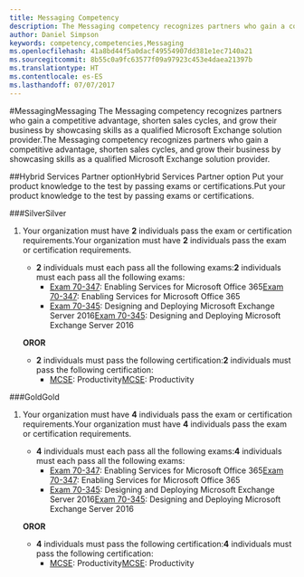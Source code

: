 ```yaml
---
title: Messaging Competency
description: The Messaging competency recognizes partners who gain a competitive advantage, shorten sales cycles, and grow their business by showcasing skills as a qualified Microsoft Exchange solution provider.
author: Daniel Simpson
keywords: competency,competencies,Messaging
ms.openlocfilehash: 41a8bd44f5a0dacf49554907dd381e1ec7140a21
ms.sourcegitcommit: 8b55c0a9fc63577f09a97923c453e4daea21397b
ms.translationtype: HT
ms.contentlocale: es-ES
ms.lasthandoff: 07/07/2017
---
```

#<a name="messaging"></a><span data-ttu-id="b9bc3-104">Messaging</span><span class="sxs-lookup"><span data-stu-id="b9bc3-104">Messaging</span></span>
<span data-ttu-id="b9bc3-105">The Messaging competency recognizes partners who gain a competitive advantage, shorten sales cycles, and grow their business by showcasing skills as a qualified Microsoft Exchange solution provider.</span><span class="sxs-lookup"><span data-stu-id="b9bc3-105">The Messaging competency recognizes partners who gain a competitive advantage, shorten sales cycles, and grow their business by showcasing skills as a qualified Microsoft Exchange solution provider.</span></span>

##<a name="hybrid-services-partner-option"></a><span data-ttu-id="b9bc3-106">Hybrid Services Partner option</span><span class="sxs-lookup"><span data-stu-id="b9bc3-106">Hybrid Services Partner option</span></span>
<span data-ttu-id="b9bc3-107">Put your product knowledge to the test by passing exams or certifications.</span><span class="sxs-lookup"><span data-stu-id="b9bc3-107">Put your product knowledge to the test by passing exams or certifications.</span></span>

###<a name="silver"></a><span data-ttu-id="b9bc3-108">Silver</span><span class="sxs-lookup"><span data-stu-id="b9bc3-108">Silver</span></span>
1. <span data-ttu-id="b9bc3-109">Your organization must have **2** individuals pass the exam or certification requirements.</span><span class="sxs-lookup"><span data-stu-id="b9bc3-109">Your organization must have **2** individuals pass the exam or certification requirements.</span></span>
    
    - <span data-ttu-id="b9bc3-110">**2** individuals must each pass all the following exams:</span><span class="sxs-lookup"><span data-stu-id="b9bc3-110">**2** individuals must each pass all the following exams:</span></span>
        - <span data-ttu-id="b9bc3-111">[Exam 70-347](https://www.microsoft.com/en-us/learning/exam-70-347.aspx): Enabling Services for Microsoft Office 365</span><span class="sxs-lookup"><span data-stu-id="b9bc3-111">[Exam 70-347](https://www.microsoft.com/en-us/learning/exam-70-347.aspx): Enabling Services for Microsoft Office 365</span></span>
        - <span data-ttu-id="b9bc3-112">[Exam 70-345](https://www.microsoft.com/en-us/learning/exam-70-345.aspx): Designing and Deploying Microsoft Exchange Server 2016</span><span class="sxs-lookup"><span data-stu-id="b9bc3-112">[Exam 70-345](https://www.microsoft.com/en-us/learning/exam-70-345.aspx): Designing and Deploying Microsoft Exchange Server 2016</span></span>

    **<span data-ttu-id="b9bc3-113">OR</span><span class="sxs-lookup"><span data-stu-id="b9bc3-113">OR</span></span>**

     - <span data-ttu-id="b9bc3-114">**2** individuals must pass the following certification:</span><span class="sxs-lookup"><span data-stu-id="b9bc3-114">**2** individuals must pass the following certification:</span></span>
        - <span data-ttu-id="b9bc3-115">[MCSE](https://www.microsoft.com/en-us/learning/mcse-productivity-certification.aspx): Productivity</span><span class="sxs-lookup"><span data-stu-id="b9bc3-115">[MCSE](https://www.microsoft.com/en-us/learning/mcse-productivity-certification.aspx): Productivity</span></span>

###<a name="gold"></a><span data-ttu-id="b9bc3-116">Gold</span><span class="sxs-lookup"><span data-stu-id="b9bc3-116">Gold</span></span>
1. <span data-ttu-id="b9bc3-117">Your organization must have **4** individuals pass the exam or certification requirements.</span><span class="sxs-lookup"><span data-stu-id="b9bc3-117">Your organization must have **4** individuals pass the exam or certification requirements.</span></span>

    - <span data-ttu-id="b9bc3-118">**4** individuals must each pass all the following exams:</span><span class="sxs-lookup"><span data-stu-id="b9bc3-118">**4** individuals must each pass all the following exams:</span></span>
        - <span data-ttu-id="b9bc3-119">[Exam 70-347](https://www.microsoft.com/en-us/learning/exam-70-347.aspx): Enabling Services for Microsoft Office 365</span><span class="sxs-lookup"><span data-stu-id="b9bc3-119">[Exam 70-347](https://www.microsoft.com/en-us/learning/exam-70-347.aspx): Enabling Services for Microsoft Office 365</span></span>
        - <span data-ttu-id="b9bc3-120">[Exam 70-345](https://www.microsoft.com/en-us/learning/exam-70-345.aspx): Designing and Deploying Microsoft Exchange Server 2016</span><span class="sxs-lookup"><span data-stu-id="b9bc3-120">[Exam 70-345](https://www.microsoft.com/en-us/learning/exam-70-345.aspx): Designing and Deploying Microsoft Exchange Server 2016</span></span>

    **<span data-ttu-id="b9bc3-121">OR</span><span class="sxs-lookup"><span data-stu-id="b9bc3-121">OR</span></span>**

    - <span data-ttu-id="b9bc3-122">**4** individuals must pass the following certification:</span><span class="sxs-lookup"><span data-stu-id="b9bc3-122">**4** individuals must pass the following certification:</span></span>
        - <span data-ttu-id="b9bc3-123">[MCSE](https://www.microsoft.com/en-us/learning/mcse-productivity-certification.aspx): Productivity</span><span class="sxs-lookup"><span data-stu-id="b9bc3-123">[MCSE](https://www.microsoft.com/en-us/learning/mcse-productivity-certification.aspx): Productivity</span></span>


